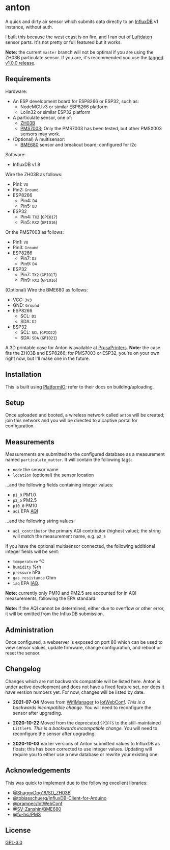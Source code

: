 # anton

A quick and dirty air sensor which submits data directly to an [InfluxDB][]
v1 instance, without auth.

I built this because the west coast is on fire, and I ran out of [Luftdaten][]
sensor parts. It's not pretty or full featured but it works.

[InfluxDB]: https://docs.influxdata.com/influxdb/v1.8/
[Luftdaten]: https://sensor.community/

**Note:** the current `master` branch will not be optimal if you are using the
ZH03B particulate sensor. If you are, it's recommended you use the [tagged
v1.0.0 release][v1.0.0].

[v1.0.0]: https://github.com/fardog/anton/releases/tag/v1.0.0

## Requirements

Hardware:

* An ESP development board for ESP8266 or ESP32, such as:
  * NodeMCUv3 or similar ESP8266 platform
  * Lolin32 or similar ESP32 platform
* A particulate sensor, one of:
  * [ZH03B][]
  * [PMS7003][]; Only the PMS7003 has been tested, but other PMSX003 sensors may
    work.
* (Optional) A multisensor:
  * [BME680][] sensor and breakout board; configured for i2c

[ZH03B]: https://www.winsen-sensor.com/sensors/dust-sensor/zh3b.html
[PMS7003]: http://www.plantower.com/en/content/?110.html
[BME680]: https://www.bosch-sensortec.com/products/environmental-sensors/gas-sensors-bme680/

Software:

* InfluxDB v1.8

Wire the ZH03B as follows:

* Pin1: `VU`
* Pin2: `Ground`
* ESP8266
  * Pin4: `D4`
  * Pin5: `D3`
* ESP32
  * Pin4: `TX2` (`GPIO17`)
  * Pin5: `RX2` (`GPIO16`)

Or the PMS7003 as follows:

* Pin1: `VU`
* Pin3: `Ground`
* ESP8266
  * Pin7: `D3`
  * Pin9: `D4`
* ESP32
  * Pin7: `TX2` (`GPIO17`)
  * Pin9: `RX2` (`GPIO16`)

(Optional) Wire the BME680 as follows:

* VCC: `3v3`
* GND: `Ground`
* ESP8266
  * SCL: `D1`
  * SDA: `D2`
* ESP32
  * SCL: `SCL` (`GPIO22`)
  * SDA: `SDA` (`GPIO21`)

A 3D printable case for Anton is available at [PrusaPrinters][]. **Note:** the
case fits the ZH03B and ESP8266; for PMS7003 or ESP32, you're on your own right
now, but I'll make one in the future.

[PrusaPrinters]: https://www.prusaprinters.org/prints/40746-case-for-anton-air-quality-influxdb

## Installation

This is built using [PlatformIO][]; refer to their docs on building/uploading.

[PlatformIO]: https://platformio.org/

## Setup

Once uploaded and booted, a wireless network called `anton` will be
created; join this network and you will be directed to a captive portal for
configuration.

## Measurements

Measurements are submitted to the configured database as a measurement named
`particulate_matter`. It will contain the following tags:

* `node` the sensor name
* `location` (optional) the sensor location

…and the following fields containing integer values:

* `p1_0` PM1.0
* `p2_5` PM2.5
* `p10_0` PM10
* `aqi` EPA [AQI][]

[AQI]: https://www.airnow.gov/aqi/aqi-basics/

…and the following string values:

* `aqi_contributor` the primary AQI contributor (highest value); the string will
  match the measurement name, e.g. `p2_5`

If you have the optional multisensor connected, the following additional integer
fields will be sent:

* `temperature` °C
* `humidity` %rh
* `pressure` hPa
* `gas_resistance` Ohm
* `iaq` EPA [IAQ][].

[IAQ]: https://www.epa.gov/indoor-air-quality-iaq/introduction-indoor-air-quality

**Note:** currently only PM10 and PM2.5 are accounted for in AQI measurements,
following the EPA standard.

**Note:** if the AQI cannot be determined, either due to overflow or other
error, it will be omitted from the InfluxDB submission.

## Administration

Once configured, a webserver is exposed on port 80 which can be used to view
sensor values, update firmware, change configuration, and reboot or reset the
sensor.

## Changelog

Changes which are not backwards compatible will be listed here. Anton is under
active development and does not have a fixed feature set, nor does it have
version numbers yet. For now, changes will be listed by date.

* **2021-07-04** Moves from [WifiManager][] to [IotWebConf][]. *This is a
  backwards incompatible change.* You will need to reconfigure the sensor after
  upgrading.

* **2020-10-22** Moved from the deprecated `SPIFFS` to the still-maintained
  `LittleFS`. *This is a backwards incompatible change.* You will need to
  reconfigure the sensor after upgrading.

* **2020-10-03** earlier versions of Anton submitted values to InfluxDB as
  floats; this has been corrected to use integer values. Updating will require
  you to either use a new database or rewrite your existing one.

[WifiManager]: https://github.com/tzapu/WiFiManager
[IotWebConf]: https://github.com/prampec/IotWebConf

## Acknowledgements

This was quick to implement due to the following excellent libraries:

* [@ShaggyDog18/SD_ZH03B](https://github.com/ShaggyDog18/SD_ZH03B)
* [@tobiasschuerg/InfluxDB-Client-for-Arduino](https://github.com/tobiasschuerg/InfluxDB-Client-for-Arduino)
* [@prampec/IotWebConf](https://github.com/prampec/IotWebConf)
* [@SV-Zanshin/BME680](https://github.com/SV-Zanshin/BME680)
* [@fu-hsi/PMS](https://github.com/fu-hsi/PMS)

## License

[GPL-3.0](./LICENSE)
